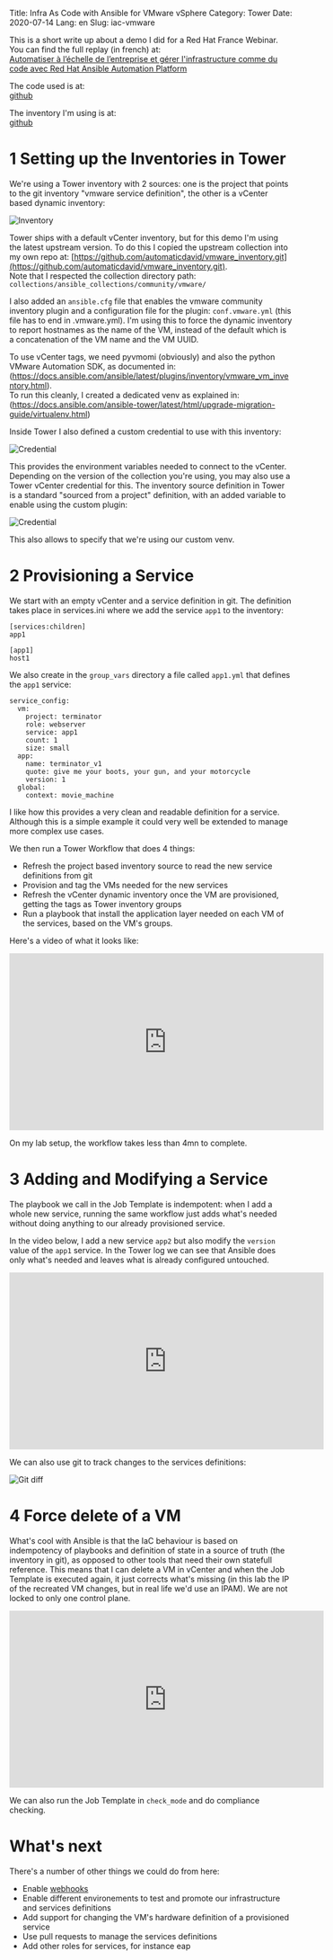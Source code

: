 Title: Infra As Code with Ansible for VMware vSphere
Category: Tower
Date: 2020-07-14
Lang: en
Slug: iac-vmware

This is a short write up about a demo I did for a Red Hat France Webinar.
You can find the full replay (in french) at:   
[Automatiser à l’échelle de l’entreprise et gérer l'infrastructure comme du code avec Red Hat Ansible Automation Platform](https://www.redhat.com/fr/events/webinar/automate-enterprise-infrastructure)

The code used is at:   
[github](https://github.com/automaticdavid/demo_vmware/tree/webinar_072020)

The inventory I'm using is at:  
[github](https://github.com/automaticdavid/vmware_services/tree/master/paris)

# 1 Setting up the Inventories in Tower

We're using a Tower inventory with 2 sources: one is the project that points to the git inventory "vmware service definition", the other is a vCenter based dynamic inventory:

![Inventory]({static}/images/webinar2_inventory.png)

Tower ships with a default vCenter inventory, but for this demo I'm using the latest upstream version. To do this I copied the upstream collection into my own repo at: [https://github.com/automaticdavid/vmware_inventory.git](https://github.com/automaticdavid/vmware_inventory.git).  
Note that I respected the collection directory path: `collections/ansible_collections/community/vmware/`  
  
I also added an `ansible.cfg` file that enables the vmware community inventory plugin and a configuration file for the plugin: `conf.vmware.yml` (this file has to end in .vmware.yml). I'm using this to force the dynamic inventory to report hostnames as the name of the VM, instead of the default which is a concatenation of the VM name and the VM UUID. 

To use vCenter tags, we need pyvmomi (obviously) and also the python VMware Automation SDK, as documented in: (https://docs.ansible.com/ansible/latest/plugins/inventory/vmware_vm_inventory.html).   
To run this cleanly, I created a dedicated venv as explained in: (https://docs.ansible.com/ansible-tower/latest/html/upgrade-migration-guide/virtualenv.html)

Inside Tower I also defined a custom credential to use with this inventory: 

![Credential]({static}/images/webinar2_cred.png)

This provides the environment variables needed to connect to the vCenter. Depending on the version of the collection you're using, you may also use a Tower vCenter credential for this. 
The inventory source definition in Tower is a standard "sourced from a project" definition, with an added variable to enable using the custom plugin: 

![Credential]({static}/images/webinar2_inventory2.png)

This also allows to specify that we're using our custom venv.

# 2 Provisioning a Service

We start with an empty vCenter and a service definition in git. The definition takes place in services.ini where we add the service `app1` to the inventory:

```
[services:children]
app1

[app1]
host1
```

We also create in the `group_vars` directory a file called `app1.yml` that defines the `app1` service:

```
service_config:
  vm: 
    project: terminator
    role: webserver
    service: app1
    count: 1
    size: small
  app: 
    name: terminator_v1
    quote: give me your boots, your gun, and your motorcycle
    version: 1 
  global: 
    context: movie_machine
```

I like how this provides a very clean and readable definition for a service. Although this is a simple example it could very well be extended to manage more complex use cases. 

We then run a Tower Workflow that does 4 things: 

- Refresh the project based inventory source to read the new service definitions from git
- Provision and tag the VMs needed for the new services
- Refresh the vCenter dynamic inventory once the VM are provisioned, getting the tags as Tower inventory groups
- Run a playbook that install the application layer needed on each VM of the services, based on the VM's groups.

Here's a video of what it looks like: 

<iframe width="560" height="315" src="https://www.youtube-nocookie.com/embed/hd-QKMHDcCA" frameborder="0" allow="accelerometer; autoplay; encrypted-media; gyroscope; picture-in-picture" allowfullscreen></iframe>

On my lab setup, the workflow takes less than 4mn to complete.
    

# 3 Adding and Modifying a Service

The playbook we call in the Job Template is indempotent: when I add a whole new service, running the same workflow just adds what's needed without doing anything to our already provisioned service. 

In the video below, I add a new service `app2` but also modify the `version` value of the `app1` service. In the Tower log we can see that Ansible does only what's needed and leaves what is already configured untouched. 

<iframe width="560" height="315" src="https://www.youtube-nocookie.com/embed/LAYCBPX5pOQ" frameborder="0" allow="accelerometer; autoplay; encrypted-media; gyroscope; picture-in-picture" allowfullscreen></iframe>
    
We can also use git to track changes to the services definitions: 

![Git diff]({static}/images/webinar2_git.png)
    

# 4 Force delete of a VM

What's cool with Ansible is that the IaC behaviour is based on indempotency of playbooks and definition of state in a source of truth (the inventory in git), as opposed to other tools that need their own statefull reference. This means that I can delete a VM in vCenter and when the Job Template is executed again, it just corrects what's missing (in this lab the IP of the recreated VM changes, but in real life we'd use an IPAM). We are not locked to only one control plane.   

<iframe width="560" height="315" src="https://www.youtube-nocookie.com/embed/2G7_4Zmd0co" frameborder="0" allow="accelerometer; autoplay; encrypted-media; gyroscope; picture-in-picture" allowfullscreen></iframe>

We can also run the Job Template in `check_mode` and do compliance checking. 


# What's next

There's a number of other things we could do from here:  

- Enable [webhooks](https://docs.ansible.com/ansible-tower/latest/html/userguide/webhooks.html)
- Enable different environements to test and promote our infrastructure and services definitions
- Add support for changing the VM's hardware definition of a provisioned service
- Use pull requests to manage the services definitions 
- Add other roles for services, for instance eap 







 
  
  
